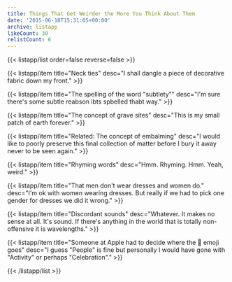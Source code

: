 ```yaml
---
title: Things That Get Weirder the More You Think About Them
date: '2015-06-18T15:31:05+00:00'
archive: listapp
likeCount: 30
relistCount: 6
---
```



{{< listapp/list order=false reverse=false >}}

   {{< listapp/item title="Neck ties"
      desc="I shall dangle a piece of decorative fabric down my front." >}}

   {{< listapp/item title="The spelling of the word \"subtlety\""
      desc="I'm sure there's some subtle reabson ibts spbelled thabt way." >}}

   {{< listapp/item title="The concept of grave sites"
      desc="This is my small patch of earth forever." >}}

   {{< listapp/item title="Related: The concept of embalming"
      desc="I would like to poorly preserve this final collection of matter before I bury it away never to be seen again." >}}

   {{< listapp/item title="Rhyming words"
      desc="Hmm. Rhyming. Hmm. Yeah, weird." >}}

   {{< listapp/item title="That men don't wear dresses and women do."
      desc="I'm ok with women wearing dresses. But really if we had to pick one gender for dresses we did it wrong." >}}

   {{< listapp/item title="Discordant sounds"
      desc="Whatever. It makes no sense at all. It's sound. If there's anything in the world that is totally non-offensive it is wavelengths." >}}

   {{< listapp/item title="Someone at Apple had to decide where the 💩 emoji goes"
      desc="I guess \"People\" is fine but personally I would have gone with \"Activity\" or perhaps \"Celebration\"." >}}

{{< /listapp/list >}}
